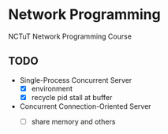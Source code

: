 # Network Programming
NCTuT Network Programming Course

## TODO
- Single-Process Concurrent Server
    - [x] environment
    - [x] recycle pid stall at buffer
- Concurrent Connection-Oriented Server
    - [ ] share memory and others

